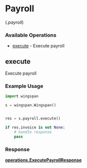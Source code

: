 # Payroll
(*.payroll*)

### Available Operations

* [execute](#execute) - Execute payroll

## execute

Execute payroll

### Example Usage

```python
import wingspan

s = wingspan.Wingspan()


res = s.payroll.execute()

if res.invoice is not None:
    # handle response
    pass
```


### Response

**[operations.ExecutePayrollResponse](../../models/operations/executepayrollresponse.md)**

